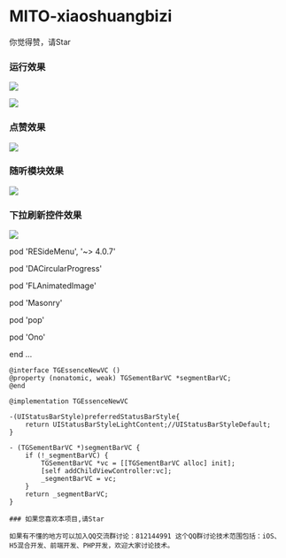 # MITO-xiaoshuangbizi
你觉得赞，请Star

### 运行效果

![](https://github.com/KeenTeam1990/MITO/blob/master/PIC/IMG_2585.PNG)

![](https://github.com/KeenTeam1990/MITO/blob/master/PIC/IMG_2586.PNG)

### 点赞效果
![](https://github.com/KeenTeam1990/MITO/blob/master/PIC/IMG_2589.PNG)

### 随听模块效果
![](https://github.com/KeenTeam1990/MITO/blob/master/PIC/IMG_2590.PNG)

### 下拉刷新控件效果
![](https://github.com/KeenTeam1990/MITO/blob/master/PIC/IMG_2591.PNG)

pod 'RESideMenu', '~> 4.0.7'

pod 'DACircularProgress'

pod 'FLAnimatedImage'

pod 'Masonry'

pod 'pop'

pod 'Ono'

end
...


```objc
@interface TGEssenceNewVC ()
@property (nonatomic, weak) TGSementBarVC *segmentBarVC;
@end

@implementation TGEssenceNewVC

-(UIStatusBarStyle)preferredStatusBarStyle{
    return UIStatusBarStyleLightContent;//UIStatusBarStyleDefault;
}

- (TGSementBarVC *)segmentBarVC {
    if (!_segmentBarVC) {
        TGSementBarVC *vc = [[TGSementBarVC alloc] init];
        [self addChildViewController:vc];
        _segmentBarVC = vc;
    }
    return _segmentBarVC;
}

### 如果您喜欢本项目,请Star

如果有不懂的地方可以加入QQ交流群讨论：812144991 这个QQ群讨论技术范围包括：iOS、H5混合开发、前端开发、PHP开发，欢迎大家讨论技术。

